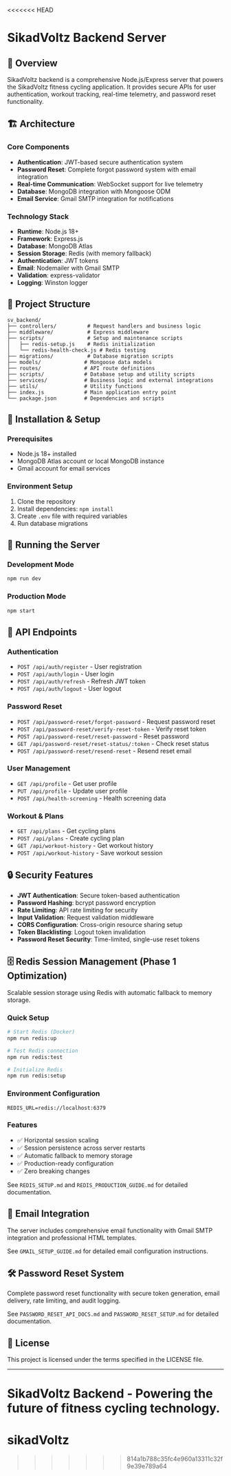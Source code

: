 <<<<<<< HEAD
# SikadVoltz Backend Server

## 🚀 Overview

SikadVoltz backend is a comprehensive Node.js/Express server that powers the SikadVoltz fitness cycling application. It provides secure APIs for user authentication, workout tracking, real-time telemetry, and password reset functionality.

## 🏗️ Architecture

### Core Components
- **Authentication**: JWT-based secure authentication system
- **Password Reset**: Complete forgot password system with email integration
- **Real-time Communication**: WebSocket support for live telemetry
- **Database**: MongoDB integration with Mongoose ODM
- **Email Service**: Gmail SMTP integration for notifications

### Technology Stack
- **Runtime**: Node.js 18+
- **Framework**: Express.js
- **Database**: MongoDB Atlas
- **Session Storage**: Redis (with memory fallback)
- **Authentication**: JWT tokens
- **Email**: Nodemailer with Gmail SMTP
- **Validation**: express-validator
- **Logging**: Winston logger

## 📁 Project Structure

```
sv_backend/
├── controllers/          # Request handlers and business logic
├── middleware/           # Express middleware
├── scripts/              # Setup and maintenance scripts
│   ├── redis-setup.js    # Redis initialization
│   └── redis-health-check.js # Redis testing
├── migrations/           # Database migration scripts
├── models/              # Mongoose data models
├── routes/              # API route definitions
├── scripts/             # Database setup and utility scripts
├── services/            # Business logic and external integrations
├── utils/               # Utility functions
├── index.js             # Main application entry point
└── package.json         # Dependencies and scripts
```

## 🔧 Installation & Setup

### Prerequisites
- Node.js 18+ installed
- MongoDB Atlas account or local MongoDB instance
- Gmail account for email services

### Environment Setup
1. Clone the repository
2. Install dependencies: `npm install`
3. Create `.env` file with required variables
4. Run database migrations

## 🚀 Running the Server

### Development Mode
```bash
npm run dev
```

### Production Mode
```bash
npm start
```

## 📡 API Endpoints

### Authentication
- `POST /api/auth/register` - User registration
- `POST /api/auth/login` - User login
- `POST /api/auth/refresh` - Refresh JWT token
- `POST /api/auth/logout` - User logout

### Password Reset
- `POST /api/password-reset/forgot-password` - Request password reset
- `POST /api/password-reset/verify-reset-token` - Verify reset token
- `POST /api/password-reset/reset-password` - Reset password
- `GET /api/password-reset/reset-status/:token` - Check reset status
- `POST /api/password-reset/resend-reset` - Resend reset email

### User Management
- `GET /api/profile` - Get user profile
- `PUT /api/profile` - Update user profile
- `POST /api/health-screening` - Health screening data

### Workout & Plans
- `GET /api/plans` - Get cycling plans
- `POST /api/plans` - Create cycling plan
- `GET /api/workout-history` - Get workout history
- `POST /api/workout-history` - Save workout session

## 🔒 Security Features

- **JWT Authentication**: Secure token-based authentication
- **Password Hashing**: bcrypt password encryption
- **Rate Limiting**: API rate limiting for security
- **Input Validation**: Request validation middleware
- **CORS Configuration**: Cross-origin resource sharing setup
- **Token Blacklisting**: Logout token invalidation
- **Password Reset Security**: Time-limited, single-use reset tokens

## 🗄️ Redis Session Management (Phase 1 Optimization)

Scalable session storage using Redis with automatic fallback to memory storage.

### Quick Setup
```bash
# Start Redis (Docker)
npm run redis:up

# Test Redis connection
npm run redis:test

# Initialize Redis
npm run redis:setup
```

### Environment Configuration
```env
REDIS_URL=redis://localhost:6379
```

### Features
- ✅ Horizontal session scaling
- ✅ Session persistence across server restarts
- ✅ Automatic fallback to memory storage
- ✅ Production-ready configuration
- ✅ Zero breaking changes

See `REDIS_SETUP.md` and `REDIS_PRODUCTION_GUIDE.md` for detailed documentation.

## 📧 Email Integration

The server includes comprehensive email functionality with Gmail SMTP integration and professional HTML templates.

See `GMAIL_SETUP_GUIDE.md` for detailed email configuration instructions.

## 🛠️ Password Reset System

Complete password reset functionality with secure token generation, email delivery, rate limiting, and audit logging.

See `PASSWORD_RESET_API_DOCS.md` and `PASSWORD_RESET_SETUP.md` for detailed documentation.

## 📝 License

This project is licensed under the terms specified in the LICENSE file.

---

**SikadVoltz Backend** - Powering the future of fitness cycling technology.
=======
# sikadVoltz
>>>>>>> 814a1b788c35fc4e960a13311c32f9e39e789a64
